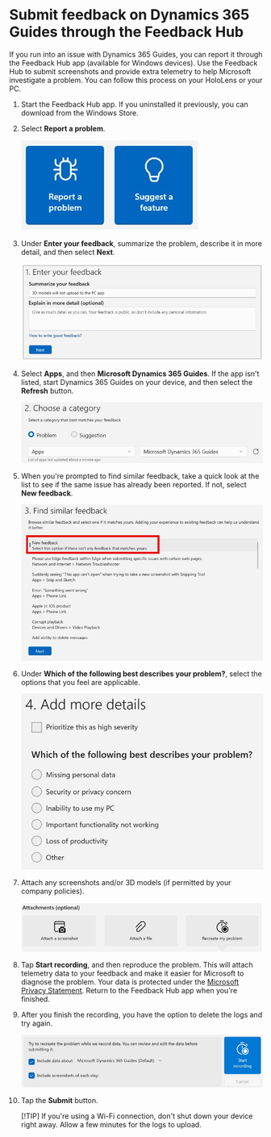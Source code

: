 # Submit feedback on Dynamics 365 Guides through the Feedback Hub

If you run into an issue with Dynamics 365 Guides, you can report it through the Feedback Hub app (available for Windows devices). Use the Feedback Hub to submit screenshots and provide extra telemetry to help Microsoft investigate a problem. You can follow this process on your HoloLens or your PC.

1. Start the Feedback Hub app. If you uninstalled it previously, you can download from the Windows Store.

2. Select **Report a problem**.

     ![XXX.](media/submit-feedback-report-problem.jpg "XXX")

3. Under **Enter your feedback**, summarize the problem, describe it in more detail, and then select **Next**.

     ![XXX.](media/submit-feedback-enter-feedback.jpg "XXX")
    
4. Select **Apps**, and then **Microsoft Dynamics 365 Guides**. If the app isn't listed, start Dynamics 365 Guides on your device, and then 
select the **Refresh** button.

     ![XXX.](media/submit-feedback-choose-category.jpg "XXX")
 
5. When you're prompted to find similar feedback, take a quick look at the list to see if the same issue has already been reported. If not, select **New 
feedback**.

    ![XXX.](media/submit-feedback-find-similar-feedback.jpg "XXX")

6. Under **Which of the following best describes your problem?**, select the options that you feel are applicable.

     ![XXX.](media/submit-feedback-add-details.jpg "XXX")

7. Attach any screenshots and/or 3D models (if permitted by your company policies).

     ![XXX.](media/submit-feedback-add-files.jpg "XXX")    

8. Tap **Start recording**, and then reproduce the problem. This will attach telemetry data to your feedback and make it easier for Microsoft 
to diagnose the problem. Your data is protected under the [Microsoft Privacy Statement](https://privacy.microsoft.com/privacystatement). 
Return to the Feedback Hub app when you're finished. 

9. After you finish the recording, you have the option to delete  the logs and try again.

     ![XXX.](media/submit-feedback-recording.jpg "XXX")

10. Tap the **Submit** button.

    [!TIP]
    If you're using a Wi-Fi connection, don't shut down your device right away. Allow a few minutes for the logs to upload.

